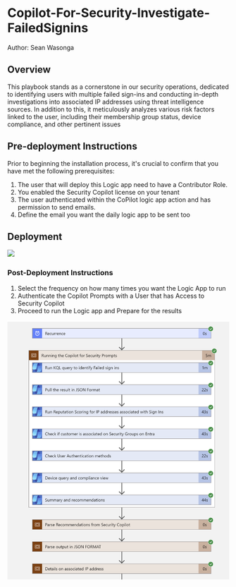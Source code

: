 # Copilot-For-Security-Investigate-FailedSignins
Author: Sean Wasonga
## Overview
This playbook stands as a cornerstone in our security operations, dedicated to identifying users with multiple failed sign-ins and conducting in-depth investigations into associated IP addresses using threat intelligence sources. In addition to this, it meticulously analyzes various risk factors linked to the user, including their membership group status, device compliance, and other pertinent issues

## Pre-deployment Instructions

Prior to beginning the installation process, it's crucial to confirm that you have met the following prerequisites:
1. The user that will deploy this Logic app need to have a Contributor Role.
2. You enabled the Security Copilot license on your tenant
3. The user authenticated within the CoPilot logic app action and has permission to send emails.
4. Define the email you want the daily logic app to be sent too

## Deployment


<a href="https://portal.azure.com/#create/Microsoft.Template/uri/https%3A%2F%2Fraw.githubusercontent.com%2FAzure%2FCopilot-For-Security%2Fmain%2FLogic%2520Apps%2FInvestigateFailedSignins%2Fazuredeploy.json" target="_blank">
    <img src="https://aka.ms/deploytoazurebutton"/>
</a>


### Post-Deployment Instructions

1. Select the frequency on how many times you want the Logic App to run 
2. Authenticate the Copilot Prompts with a User that has Access to Security Copilot 
3. Proceed to run the Logic app and Prepare for the results 


![Investigate Failed Sign-Ins](https://raw.githubusercontent.com/KwachSean/SecurityCopilot/main/playbooks/InvestigateFailedSignins/investigatefailedsignins.png)

